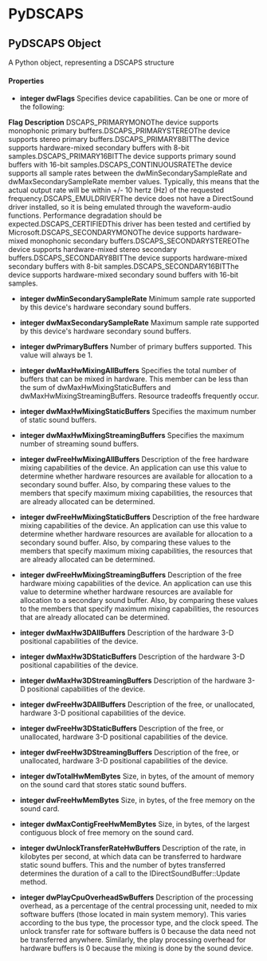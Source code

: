 # PyDSCAPS

## PyDSCAPS Object

A Python object, representing a DSCAPS structure

#### Properties

  -  __integer dwFlags__ 
    Specifies device capabilities. Can be one or more of the following:

 __Flag__  __Description__ DSCAPS_PRIMARYMONOThe device supports monophonic primary buffers.DSCAPS_PRIMARYSTEREOThe device supports stereo primary buffers.DSCAPS_PRIMARY8BITThe device supports hardware-mixed secondary buffers with 8-bit samples.DSCAPS_PRIMARY16BITThe device supports primary sound buffers with 16-bit samples.DSCAPS_CONTINUOUSRATEThe device supports all sample rates between the dwMinSecondarySampleRate and dwMaxSecondarySampleRate member values. Typically, this means that the actual output rate will be within +/- 10 hertz (Hz) of the requested frequency.DSCAPS_EMULDRIVERThe device does not have a DirectSound driver installed, so it is being emulated through the waveform-audio functions. Performance degradation should be expected.DSCAPS_CERTIFIEDThis driver has been tested and certified by Microsoft.DSCAPS_SECONDARYMONOThe device supports hardware-mixed monophonic secondary buffers.DSCAPS_SECONDARYSTEREOThe device supports hardware-mixed stereo secondary buffers.DSCAPS_SECONDARY8BITThe device supports hardware-mixed secondary buffers with 8-bit samples.DSCAPS_SECONDARY16BITThe device supports hardware-mixed secondary sound buffers with 16-bit samples.
  -  __integer dwMinSecondarySampleRate__ 
    Minimum sample rate supported by this device's hardware secondary sound buffers.

  -  __integer dwMaxSecondarySampleRate__ 
    Maximum sample rate supported by this device's hardware secondary sound buffers.

  -  __integer dwPrimaryBuffers__ 
    Number of primary buffers supported. This value will always be 1.

  -  __integer dwMaxHwMixingAllBuffers__ 
    Specifies the total number of buffers that can be mixed in hardware. This member can be less than the sum of dwMaxHwMixingStaticBuffers and dwMaxHwMixingStreamingBuffers. Resource tradeoffs frequently occur.

  -  __integer dwMaxHwMixingStaticBuffers__ 
    Specifies the maximum number of static sound buffers.

  -  __integer dwMaxHwMixingStreamingBuffers__ 
    Specifies the maximum number of streaming sound buffers.

  -  __integer dwFreeHwMixingAllBuffers__ 
    Description of the free hardware mixing capabilities of the device. An application can use this value to determine whether hardware resources are available for allocation to a secondary sound buffer. Also, by comparing these values to the members that specify maximum mixing capabilities, the resources that are already allocated can be determined.

  -  __integer dwFreeHwMixingStaticBuffers__ 
    Description of the free hardware mixing capabilities of the device. An application can use this value to determine whether hardware resources are available for allocation to a secondary sound buffer. Also, by comparing these values to the members that specify maximum mixing capabilities, the resources that are already allocated can be determined.

  -  __integer dwFreeHwMixingStreamingBuffers__ 
    Description of the free hardware mixing capabilities of the device. An application can use this value to determine whether hardware resources are available for allocation to a secondary sound buffer. Also, by comparing these values to the members that specify maximum mixing capabilities, the resources that are already allocated can be determined.

  -  __integer dwMaxHw3DAllBuffers__ 
    Description of the hardware 3-D positional capabilities of the device.

  -  __integer dwMaxHw3DStaticBuffers__ 
    Description of the hardware 3-D positional capabilities of the device.

  -  __integer dwMaxHw3DStreamingBuffers__ 
    Description of the hardware 3-D positional capabilities of the device.

  -  __integer dwFreeHw3DAllBuffers__ 
    Description of the free, or unallocated, hardware 3-D positional capabilities of the device.

  -  __integer dwFreeHw3DStaticBuffers__ 
    Description of the free, or unallocated, hardware 3-D positional capabilities of the device.

  -  __integer dwFreeHw3DStreamingBuffers__ 
    Description of the free, or unallocated, hardware 3-D positional capabilities of the device.

  -  __integer dwTotalHwMemBytes__ 
    Size, in bytes, of the amount of memory on the sound card that stores static sound buffers.

  -  __integer dwFreeHwMemBytes__ 
    Size, in bytes, of the free memory on the sound card.

  -  __integer dwMaxContigFreeHwMemBytes__ 
    Size, in bytes, of the largest contiguous block of free memory on the sound card.

  -  __integer dwUnlockTransferRateHwBuffers__ 
    Description of the rate, in kilobytes per second, at which data can be transferred to hardware static sound buffers. This and the number of bytes transferred determines the duration of a call to the IDirectSoundBuffer::Update method.

  -  __integer dwPlayCpuOverheadSwBuffers__ 
    Description of the processing overhead, as a percentage of the central processing unit, needed to mix software buffers (those located in main system memory). This varies according to the bus type, the processor type, and the clock speed. The unlock transfer rate for software buffers is 0 because the data need not be transferred anywhere. Similarly, the play processing overhead for hardware buffers is 0 because the mixing is done by the sound device.